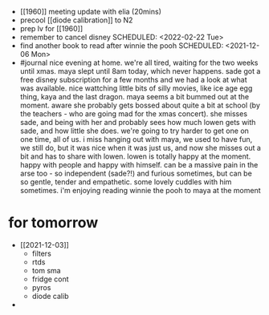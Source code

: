 - [[1960]] meeting update with elia (20mins)
- precool [[diode calibration]] to N2
- prep lv for [[1960]]
- remember to cancel disney
  SCHEDULED: <2022-02-22 Tue>
- find another book to read after winnie the pooh
  SCHEDULED: <2021-12-06 Mon>
- #journal nice evening at home. we're all tired, waiting for the two weeks until xmas. maya slept until 8am today, which never happens. sade got a free disney subscription for a few months and we had a look at what was available. nice wattching little bits of silly movies, like ice age egg thing, kaya and the last dragon. maya seems a bit bummed out at the moment. aware she probably gets bossed about quite a bit at school (by the teachers - who are going mad for the xmas concert). she misses sade, and being with her and probably sees how much lowen gets with sade, and how little she does. we're going to try harder to get one on one time, all of us. i miss hanging out with maya, we used to have fun, we still do, but it was nice when it was just us, and now she misses out a bit and has to share with lowen. lowen is totally happy at the moment. happy with people and happy with himself. can be a massive pain in the arse too - so independent (sade?!)  and furious sometimes, but can be so gentle, tender and empathetic. some lovely cuddles with him sometimes. i'm enjoying reading winnie the pooh to maya at the moment
# for tomorrow
- [[2021-12-03]]
	- filters
	- rtds
	- tom sma
	- fridge cont
	- pyros
	- diode calib
-